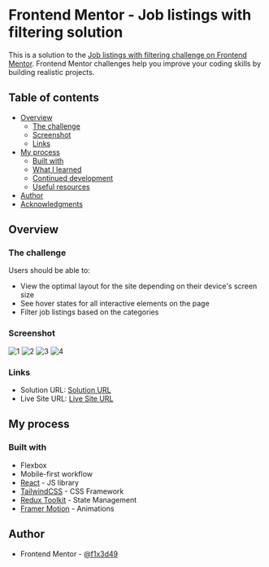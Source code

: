 # Frontend Mentor - Job listings with filtering solution

This is a solution to the [Job listings with filtering challenge on Frontend Mentor](https://www.frontendmentor.io/challenges/job-listings-with-filtering-ivstIPCt). Frontend Mentor challenges help you improve your coding skills by building realistic projects.

## Table of contents

- [Overview](#overview)
  - [The challenge](#the-challenge)
  - [Screenshot](#screenshot)
  - [Links](#links)
- [My process](#my-process)
  - [Built with](#built-with)
  - [What I learned](#what-i-learned)
  - [Continued development](#continued-development)
  - [Useful resources](#useful-resources)
- [Author](#author)
- [Acknowledgments](#acknowledgments)

## Overview

### The challenge

Users should be able to:

- View the optimal layout for the site depending on their device's screen size
- See hover states for all interactive elements on the page
- Filter job listings based on the categories

### Screenshot

![1](./FilterJobs1.png)
![2](./FilterJobs2.png)
![3](./FilterJobs3.png)
![4](./FilterJobs4.png)

### Links

- Solution URL: [Solution URL](https://www.frontendmentor.io/solutions/job-filtering-page-using-react-tailwindcss-redux-toolkit-BeafsW9HSo)
- Live Site URL: [Live Site URL](https://frontendmentor-job.vercel.app/)

## My process

### Built with

- Flexbox
- Mobile-first workflow
- [React](https://reactjs.org/) - JS library
- [TailwindCSS](https://tailwindui.com/) - CSS Framework
- [Redux Toolkit](https://redux-toolkit.js.org/) - State Management
- [Framer Motion](https://www.framer.com/motion/) - Animations

## Author

- Frontend Mentor - [@f1x3d49](https://www.frontendmentor.io/profile/f1x3d49)
